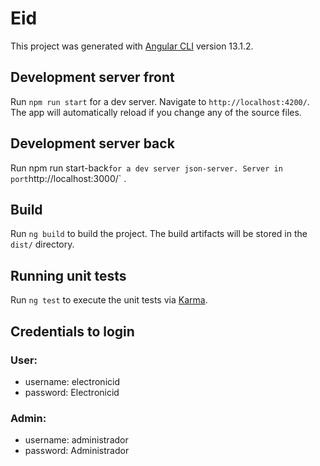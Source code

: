 # Eid

This project was generated with [Angular CLI](https://github.com/angular/angular-cli) version 13.1.2.

## Development server front

Run `npm run start` for a dev server. Navigate to `http://localhost:4200/`. The app will automatically reload if you change any of the source files.

## Development server back

Run npm run start-back` for a dev server json-server. Server in port `http://localhost:3000/` .

## Build

Run `ng build` to build the project. The build artifacts will be stored in the `dist/` directory.

## Running unit tests

Run `ng test` to execute the unit tests via [Karma](https://karma-runner.github.io).

## Credentials to login

### User:
* username: electronicid
* password: Electronicid

### Admin:
* username: administrador
* password: Administrador

